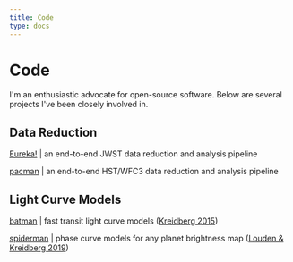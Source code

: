 ```yaml
---
title: Code
type: docs
---
```


# Code
I'm an enthusiastic advocate for open-source software.  Below are several projects I've been closely involved in. 

## Data Reduction 

[Eureka!](https://eurekadocs.readthedocs.io/en/latest/) | an end-to-end JWST data reduction and analysis pipeline

[pacman](https://pacmandocs.readthedocs.io/en/latest/) | an end-to-end HST/WFC3 data reduction and analysis pipeline 

## Light Curve Models

[batman](https://lweb.cfa.harvard.edu/~lkreidberg/batman/) | fast transit light curve models ([Kreidberg 2015](https://ui.adsabs.harvard.edu/abs/2015PASP..127.1161K/abstract)) 

[spiderman](https://spiderman.readthedocs.io/en/latest/) | phase curve models for any planet brightness map ([Louden \& Kreidberg 2019](https://ui.adsabs.harvard.edu/abs/2018MNRAS.477.2613L/abstract))


